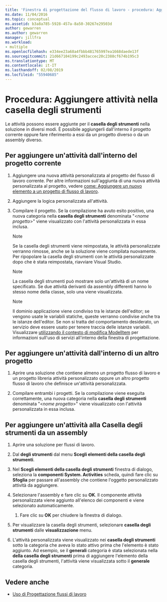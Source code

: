 ```yaml
---
title: 'Finestra di progettazione del flusso di lavoro - procedura: Aggiungere attività nella casella degli strumenti'
ms.date: 11/04/2016
ms.topic: conceptual
ms.assetid: b3a8a785-5928-457a-8a50-30267e29503d
author: gewarren
ms.author: gewarren
manager: jillfra
ms.workload:
- multiple
ms.openlocfilehash: e334ee23a68a4fbbb481765997ea1668daede13f
ms.sourcegitcommit: 21d667104199c2493accec20c2388cf674b195c3
ms.translationtype: MT
ms.contentlocale: it-IT
ms.lasthandoff: 02/08/2019
ms.locfileid: "55940685"
---
```

# <a name="how-to-add-activities-to-the-toolbox"></a>Procedura: Aggiungere attività nella casella degli strumenti

Le attività possono essere aggiunte per il **casella degli strumenti** nella soluzione in diversi modi. È possibile aggiungerli dall'interno il progetto corrente oppure fare riferimento a essi da un progetto diverso o da un assembly diverso.

## <a name="to-add-an-activity-from-within-your-current-project"></a>Per aggiungere un'attività dall'interno del progetto corrente

1.  Aggiungere una nuova attività personalizzata al progetto del flusso di lavoro corrente. Per altre informazioni sull'aggiunta di una nuova attività personalizzata al progetto, vedere [come: Aggiungere un nuovo elemento a un progetto di flusso di lavoro](../workflow-designer/how-to-add-a-new-item-to-a-workflow-project.md).

2.  Aggiungere la logica personalizzata all'attività.

3.  Compilare il progetto. Se la compilazione ha avuto esito positivo, una nuova categoria nella **casella degli strumenti** denominata "\<*nome progetto*>" viene visualizzato con l'attività personalizzata in essa inclusa.

    > [!NOTE]
    > Se la casella degli strumenti viene reimpostata, le attività personalizzate verranno rimosse, anche se la soluzione viene compilata nuovamente. Per ripopolare la casella degli strumenti con le attività personalizzate dopo che è stata reimpostata, riavviare Visual Studio.

    > [!NOTE]
    > La casella degli strumenti può mostrare solo un'attività di un nome specificato. Se due attività derivanti da assembly differenti hanno lo stesso nome della classe, solo una viene visualizzata.

    > [!NOTE]
    > Il dominio applicazione viene condiviso tra le istanze dell'editor; se vengono usate le variabili statiche, queste verranno condivise anche tra le istanze dell'editor. Se non si tratta del comportamento desiderato, un servizio deve essere usato per tenere traccia delle istanze variabili. Visualizzare [utilizzando il contesto di modifica ModelItem](/dotnet/framework/windows-workflow-foundation/using-the-modelitem-editing-context) per informazioni sull'uso di servizi all'interno della finestra di progettazione.

## <a name="to-add-an-activity-from-within-a-different-project"></a>Per aggiungere un'attività dall'interno di un altro progetto

1.  Aprire una soluzione che contiene almeno un progetto flusso di lavoro e un progetto libreria attività personalizzato oppure un altro progetto flusso di lavoro che definisce un'attività personalizzata.

2.  Compilare entrambi i progetti. Se la compilazione viene eseguita correttamente, una nuova categoria nella **casella degli strumenti** denominata "\<*nome progetto*>" viene visualizzato con l'attività personalizzata in essa inclusa.

## <a name="to-add-an-activity-to-the-toolbox-from-an-assembly"></a>Per aggiungere un'attività alla Casella degli strumenti da un assembly

1.  Aprire una soluzione per flussi di lavoro.

2.  Dal **degli strumenti** dal menu **Scegli elementi della casella degli strumenti**.

3.  Nel **Scegli elementi della casella degli strumenti** finestra di dialogo, seleziona la **componenti System. Activities** scheda, quindi fare clic su **Sfoglia** per passare all'assembly che contiene l'oggetto personalizzato attività da aggiungere.

4.  Selezionare l'assembly e fare clic su **OK**. Il componente attività personalizzata viene aggiunto all'elenco dei componenti e viene selezionato automaticamente.

    1.  Fare clic su **OK** per chiudere la finestra di dialogo.

5.  Per visualizzare la casella degli strumenti, selezionare **casella degli strumenti** dalle **visualizzazione** menu.

6.  L'attività personalizzata viene visualizzato nei **casella degli strumenti** sotto la categoria che aveva lo stato attivo prima che l'elemento è stato aggiunto. Ad esempio, se il **generali** categoria è stata selezionata nella **della casella degli strumenti** prima di aggiungere l'elemento della casella degli strumenti, l'attività viene visualizzata sotto il **generale** categoria.

## <a name="see-also"></a>Vedere anche

- [Uso di Progettazione flussi di lavoro](developing-applications-with-the-workflow-designer.md)